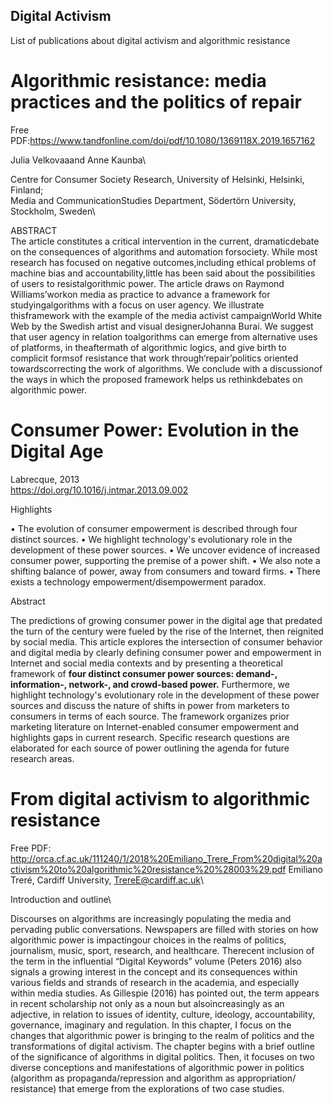 ## Digital Activism
List of publications about digital activism and algorithmic resistance

# Algorithmic resistance: media practices and the politics of repair

Free PDF:https://www.tandfonline.com/doi/pdf/10.1080/1369118X.2019.1657162 

Julia Velkovaaand Anne Kaunba\

Centre for Consumer Society Research, University of Helsinki, Helsinki, Finland;\
Media and CommunicationStudies Department, Södertörn University, Stockholm, Sweden\

ABSTRACT\
The article constitutes a critical intervention in the current, dramaticdebate on the consequences of algorithms and automation forsociety. While most research has focused on negative outcomes,including ethical problems of machine bias and accountability,little has been said about the possibilities of users to resistalgorithmic power. The article draws on Raymond Williams’workon media as practice to advance a framework for studyingalgorithms with a focus on user agency. We illustrate thisframework with the example of the media activist campaignWorld White Web by the Swedish artist and visual designerJohanna Burai. We suggest that user agency in relation toalgorithms can emerge from alternative uses of platforms, in theaftermath of algorithmic logics, and give birth to complicit formsof resistance that work through‘repair’politics oriented towardscorrecting the work of algorithms. We conclude with a discussionof the ways in which the proposed framework helps us rethinkdebates on algorithmic power.

# Consumer Power: Evolution in the Digital Age
Labrecque, 2013\
https://doi.org/10.1016/j.intmar.2013.09.002

Highlights

• The evolution of consumer empowerment is described through four distinct sources.
• We highlight technology's evolutionary role in the development of these power sources.
• We uncover evidence of increased consumer power, supporting the premise of a power shift.
• We also note a shifting balance of power, away from consumers and toward firms.
• There exists a technology empowerment/disempowerment paradox.

Abstract

The predictions of growing consumer power in the digital age that predated the turn of the century were fueled by the rise of the Internet, then reignited by social media. This article explores the intersection of consumer behavior and digital media by clearly defining consumer power and empowerment in Internet and social media contexts and by presenting a theoretical framework of **four distinct consumer power sources: demand-, information-, network-, and crowd-based power.** Furthermore, we highlight technology's evolutionary role in the development of these power sources and discuss the nature of shifts in power from marketers to consumers in terms of each source. The framework organizes prior marketing literature on Internet-enabled consumer empowerment and highlights gaps in current research. Specific research questions are elaborated for each source of power outlining the agenda for future research areas.


# From digital activism to algorithmic resistance 

Free PDF: http://orca.cf.ac.uk/111240/1/2018%20Emiliano_Trere_From%20digital%20activism%20to%20algorithmic%20resistance%20%28003%29.pdf 
Emiliano Treré, Cardiff University, TrereE@cardiff.ac.uk\

Introduction and outline\

Discourses  on  algorithms  are  increasingly  populating  the  media  and pervading public conversations. Newspapers  are  filled  with  stories  on  how  algorithmic  power  is  impactingour choices in the realms of politics, journalism, music, sport, research, and healthcare. Therecent  inclusion  of  the  term  in  the  influential  “Digital  Keywords”  volume  (Peters  2016) also signals a growing interest in the concept and its consequences within various fields and strands  of  research  in  the  academia,  and  especially  within  media  studies.  As  Gillespie  (2016) has pointed out, the term appears in recent scholarship not only as a noun but alsoincreasingly   as   an   adjective,   in   relation   to   issues   of   identity,   culture,   ideology,   accountability, governance, imaginary  and  regulation.  In  this  chapter,   I  focus  on  the  changes that algorithmic power is bringing to the realm of politics and the transformations of digital activism. The chapter begins with a brief outline of the significance of algorithms in  digital politics.  Then,  it  focuses  on  two  diverse  conceptions  and  manifestations  of algorithmic   power   in politics   (algorithm   as   propaganda/repression   and   algorithm   as   appropriation/ resistance) that emerge from the explorations of two case studies. 
